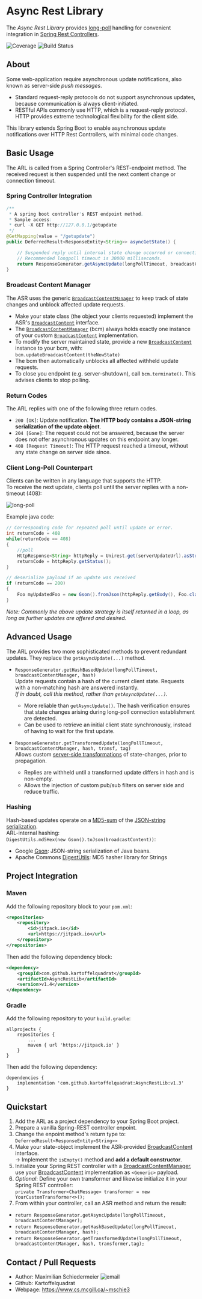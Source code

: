 

# Async Rest Library

The *Async Rest Library* provides [long-poll](https://en.wikipedia.org/wiki/Push_technology#Long_polling) handling for convenient integration in [Spring Rest Controllers](https://spring.io/projects/spring-boot).  

![Coverage](https://img.shields.io/codecov/c/github/dwyl/hapi-auth-jwt2.svg?maxAge=2592000)
![Build Status](https://travis-ci.org/google/gson.svg?branch=master)


## About

Some web-application require asynchronous update notifications, also known as server-side *push messages*.

 * Standard request-reply protocols do not support asynchronous updates, because communication is always client-initiated.
 * RESTful APIs commonly use HTTP, which is a request-reply protocol. HTTP provides extreme technological flexibility for the client side.

This library extends Spring Boot to enable asynchronous update notifications over HTTP Rest Controllers, with minimal code changes.

## Basic Usage

The ARL is called from a Spring Controller's REST-endpoint method. The received request is then suspended until the next content change or connection timeout.  

### Spring Controller Integration
```java
/**
 * A spring boot controller's REST endpoint method.
 * Sample access:
 * curl -X GET http://127.0.0.1/getupdate
 */
@GetMapping(value = "/getupdate")
public DeferredResult<ResponseEntity<String>> asyncGetState() {

    // Suspended reply until internal state change occurred or connection has timed out.
    // Recommended longpoll timeout is 30000 milliseconds.
    return ResponseGenerator.getAsyncUpdate(longPollTimeout, broadcastContentManager);
}
```

### Broadcast Content Manager

The ASR uses the generic [```BroadcastContentManager```](https://kartoffelquadrat.github.io/AsyncRestLib/eu/kartoffelquadrat/asyncrestlib/BroadcastContentManager.html) to keep track of state changes and unblock affected update requests.

 * Make your state class (the object your clients requested) implement the ASR's [```BroadcastContent```](https://kartoffelquadrat.github.io/AsyncRestLib/eu/kartoffelquadrat/asyncrestlib/BroadcastContent.html) interface.
 * The [```BroadcastContentManager```](https://kartoffelquadrat.github.io/AsyncRestLib/eu/kartoffelquadrat/asyncrestlib/BroadcastContentManager.html) (bcm) always holds exactly one instance of your custom [```BroadcastContent```](https://kartoffelquadrat.github.io/AsyncRestLib/eu/kartoffelquadrat/asyncrestlib/BroadcastContent.html) implementation.
 * To modify the server maintained state, provide a new [```BroadcastContent```](https://kartoffelquadrat.github.io/AsyncRestLib/eu/kartoffelquadrat/asyncrestlib/BroadcastContent.html) instance to your bcm, with:  
```bcm.updateBroadcastContent(theNewState)```
 * The bcm then automatically unblocks all affected withheld update requests.
 * To close you endpoint (e.g. server-shutdown), call ```bcm.terminate()```. This advises clients to stop polling.

### Return Codes

The ARL replies with one of the following three return codes. 

 * ```200 [OK]```: Update notification. **The HTTP body contains a JSON-string serialization of the update object**.
 * ```204 [Gone]```: The request could not be answered, because the server does not offer asynchronous updates on this endpoint any longer.
 * ```408 [Request Timeout]```: The HTTP request reached a timeout, without any state change on server side since.

### Client Long-Poll Counterpart

Clients can be written in any language that supports the HTTP.  
To receive the next update, clients poll until the server replies with a non-timeout (408):

![long-poll](long-poll.png)

Example java code:

```java
// Corresponding code for repeated poll until update or error.
int returnCode = 408
while(returnCode == 408)
{
    //poll
    HttpResponse<String> httpReply = Unirest.get(serverUpdateUrl).asString();
    returnCode = httpReply.getStatus();
}

// deserialize payload if an update was received
if (returnCode == 200)
{
    Foo myUpdatedFoo = new Gson().fromJson(httpReply.getBody(), Foo.class));
}
```
*Note: Commonly the above update strategy is itself returned in a loop, as long as further updates are offered and desired.*


## Advanced Usage

The ARL provides two more sophisticated methods to prevent redundant updates. They replace the ```getAsyncUpdate(...)``` method.

 * ```ResponseGenerator.getHashBasedUpdate(longPollTimeout, broadcastContentManager, hash)```  
Update requests contain a hash of the current client state. Requests with a non-matching hash are answered instantly.  
*If in doubt, call this method, rather than ```getAsyncUpdate(...)```.*

   * More reliable than ```getAsyncUpdate()```. The hash verification ensures that state changes arising during long-poll connection establishment are detected.
   * Can be used to retrieve an initial client state synchronously, instead of having to wait for the first update.

 * ```ResponseGenerator.getTransformedUpdate(longPollTimeout, broadcastContentManager, hash, transf, tag)```  
Allows custom [server-side transformations](https://kartoffelquadrat.github.io/AsyncRestLib/eu/kartoffelquadrat/asyncrestlib/Transformer.html) of state-changes, prior to propagation. 
   * Replies are withheld until a transformed update differs in hash and is non-empty.
   * Allows the injection of custom pub/sub filters on server side and reduce traffic.

### Hashing

Hash-based updates operate on a [MD5-sum](https://en.wikipedia.org/wiki/MD5) of the [JSON-string serialization](https://en.wikipedia.org/wiki/JSON).  
ARL-internal hashing:  
```DigestUtils.md5Hex(new Gson().toJson(broadcastContent))```:

 * Google [Gson](https://mvnrepository.com/artifact/com.google.code.gson/gson/2.8.6): JSON-string serialization of Java beans.
 * Apache Commons [DigestUtils](https://mvnrepository.com/artifact/commons-codec/commons-codec/1.4): MD5 hasher library for Strings

## Project Integration

### Maven

Add the following repository block to your ```pom.xml```:

```xml
<repositories>
	<repository>
	    <id>jitpack.io</id>
	    <url>https://jitpack.io</url>
	</repository>
</repositories>
```

Then add the following dependency block:

```xml
<dependency>
    <groupId>com.github.kartoffelquadrat</groupId>
    <artifactId>AsyncRestLib</artifactId>
    <version>v1.4</version>
</dependency>
```

### Gradle

Add the following repository to your ```build.gradle```:

```
allprojects {
	repositories {
		...
		maven { url 'https://jitpack.io' }
	}
}
```

Then add the following dependency:

```
dependencies {
	implementation 'com.github.kartoffelquadrat:AsyncRestLib:v1.3'
}
```

## Quickstart

 1. Add the ARL as a project dependency to your Spring Boot project.
 2. Prepare a vanilla Spring-REST controller enpoint.
 3. Change the enpoint method's return type to: ```DeferredResult<ResponseEntity<String>>```
 4. Make your state-object implement the ASR-provided [BroadcastContent](https://kartoffelquadrat.github.io/AsyncRestLib/eu/kartoffelquadrat/asyncrestlib/BroadcastContent.html) interface.  
-> Implement the ```isEmpty()``` method and **add a default constructor**.
 5. Initialize your Spring REST controller with a [BroadcastContentManager](https://kartoffelquadrat.github.io/AsyncRestLib/eu/kartoffelquadrat/asyncrestlib/BroadcastContentManager.html), use your [BroadcastContent](https://kartoffelquadrat.github.io/AsyncRestLib/eu/kartoffelquadrat/asyncrestlib/BroadcastContent.html) implementation as ```<Generic>``` payload.
 6. *Optional*: Define your own transformer and likewise initialize it in your Spring REST controller:  
```private Transformer<ChatMessage> transformer = new YourCustomTransformer<>();```
 7. From within your controller, call an ASR method and return the result:
   * ```return ResponseGenerator.getAsyncUpdate(longPollTimeout, broadcastContentManager);```
   * ```return ResponseGenerator.getHashBasedUpdate(longPollTimeout, broadcastContentManager, hash);```
   * ```return ResponseGenerator.getTransformedUpdate(longPollTimeout, broadcastContentManager, hash, transformer,tag);```

## Contact / Pull Requests

 * Author: Maximilian Schiedermeier ![email](email.png)
 * Github: Kartoffelquadrat
 * Webpage: https://www.cs.mcgill.ca/~mschie3

